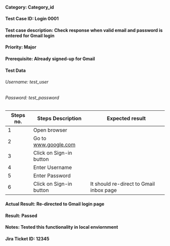 #### Category: Category_id 
#### Test Case ID: Login 0001
#### Test case description: Check response when valid email and password is entered for Gmail login
#### Priority: Major
#### Prerequisite: Already signed-up for Gmail
#### Test Data 
###### Username: test_user
###### Password: test_password
| Steps no.| Steps Description | Expected result | 
|----------|------------------|----------------- |
| 1 |Open browser | |
| 2 |Go to www.google.com  | |
| 3 |Click on Sign-in button  | |
| 4 |Enter Username  | |
| 5 |Enter Password  | |
| 6 |Click on Sign-in button  |It should re-direct to Gmail inbox page |
#### Actual Result: Re-directed to Gmail login page
#### Result: Passed
#### Notes: Tested this functionality in local enviornment
#### Jira Ticket ID: 12345
